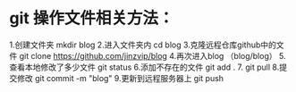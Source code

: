 # git 操作文件相关方法：
1.创建文件夹 mkdir blog
2.进入文件夹内 cd blog
3.克隆远程仓库github中的文件 git clone https://github.com/jinzvip/blog
4.再次进入blog （blog/blog）
5.查看本地修改了多少文件 git status
6.添加不存在的文件  git add .
7. git pull
8.提交修改 git commit -m "blog"
9.更新到远程服务器上 git push

